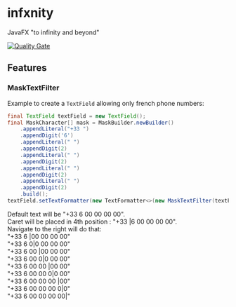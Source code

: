# infxnity
JavaFX "to infinity and beyond"

[![Quality Gate](https://sonarcloud.io/api/badges/gate?key=com.ben12:infxnity&metric=coverage)](https://sonarcloud.io/dashboard?id=com.ben12%3Ainfxnity)

## Features

### MaskTextFilter

Example to create a `TextField` allowing only french phone numbers: 

```java
final TextField textField = new TextField();
final MaskCharacter[] mask = MaskBuilder.newBuilder()
	.appendLiteral("+33 ")
	.appendDigit('6')
	.appendLiteral(" ")
	.appendDigit(2)
	.appendLiteral(" ")
	.appendDigit(2)
	.appendLiteral(" ")
	.appendDigit(2)
	.appendLiteral(" ")
	.appendDigit(2)
	.build();
textField.setTextFormatter(new TextFormatter<>(new MaskTextFilter(textField, false, mask)));
```

Default text will be "+33 6 00 00 00 00".  
Caret will be placed in 4th position : "+33 |6 00 00 00 00".  
Navigate to the right will do that:  
"+33 6 |00 00 00 00"  
"+33 6 0|0 00 00 00"  
"+33 6 00 |00 00 00"  
"+33 6 00 0|0 00 00"  
"+33 6 00 00 |00 00"  
"+33 6 00 00 0|0 00"  
"+33 6 00 00 00 |00"  
"+33 6 00 00 00 0|0"  
"+33 6 00 00 00 00|"

